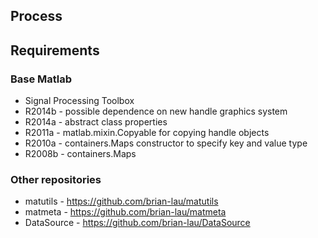 ## Process

## Requirements
### Base Matlab
* Signal Processing Toolbox
* R2014b - possible dependence on new handle graphics system
* R2014a - abstract class properties
* R2011a - matlab.mixin.Copyable for copying handle objects
* R2010a - containers.Maps constructor to specify key and value type
* R2008b - containers.Maps

### Other repositories
* matutils - https://github.com/brian-lau/matutils
* matmeta - https://github.com/brian-lau/matmeta
* DataSource - https://github.com/brian-lau/DataSource